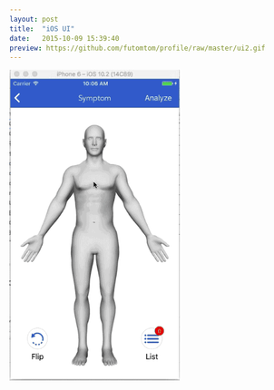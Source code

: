 ```yaml
---
layout: post
title:  "iOS UI"
date:   2015-10-09 15:39:40
preview: https://github.com/futomtom/profile/raw/master/ui2.gif
---
```


![Picture 1](https://github.com/futomtom/profile/raw/master/ui2.gif)

